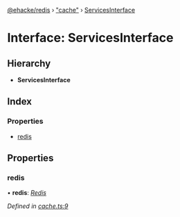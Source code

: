 [@ehacke/redis](../README.md) › ["cache"](../modules/_cache_.md) › [ServicesInterface](_cache_.servicesinterface.md)

# Interface: ServicesInterface

## Hierarchy

* **ServicesInterface**

## Index

### Properties

* [redis](_cache_.servicesinterface.md#redis)

## Properties

###  redis

• **redis**: *[Redis](../classes/_redis_.redis.md)*

*Defined in [cache.ts:9](https://github.com/ehacke/redis/blob/7144f0c/cache.ts#L9)*
